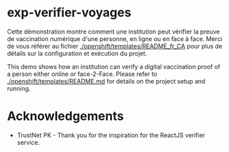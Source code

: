 # exp-verifier-voyages
Cette démonstration montre comment une institution peut vérifier la preuve de vaccination numérique d'une personne, en ligne ou en face à face. Merci de vous référer au fichier [./openshift/templates/README_fr_CA](./openshift/templates/README_fr_CA.md) pour plus de détails sur la configuration et exécution du projet.

This demo shows how an institution can verify a digital vaccination proof of a person either online or face-2-Face. Please refer to [./openshift/templates/README.md](./openshift/templates/README.md) for details on the project setup and running. 

# Acknowledgements 

- TrustNet PK - Thank you for the inspiration for the ReactJS verifier service. 
